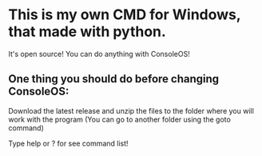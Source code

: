 # This is my own CMD for Windows, that made with python.

It's open source! You can do anything with ConsoleOS!

## One thing you should do before changing ConsoleOS:
Download the latest release and unzip the files to the folder where you will work with the program (You can go to another folder using the goto command)

Type help or ? for see command list!
